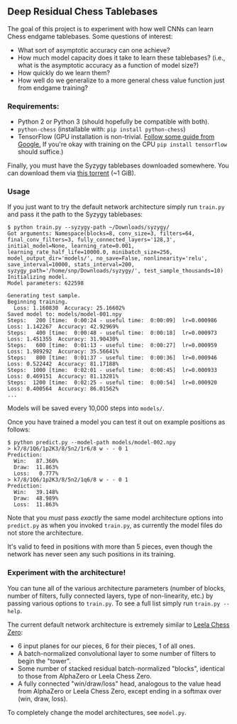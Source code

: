 ## Deep Residual Chess Tablebases

The goal of this project is to experiment with how well CNNs can learn Chess endgame tablebases.
Some questions of interest:

* What sort of asymptotic accuracy can one achieve?
* How much model capacity does it take to learn these tablebases? (i.e., what is the asymptotic accuracy as a function of model size?)
* How quickly do we learn them?
* How well do we generalize to a more general chess value function just from endgame training?

### Requirements:

* Python 2 or Python 3 (should hopefully be compatible with both).
* `python-chess` (installable with: `pip install python-chess`)
* TensorFlow (GPU installation is non-trivial. [Follow some guide from Google.](https://www.google.com/search?q=install+gpu+tensorflow) If you're okay with training on the CPU `pip install tensorflow` should suffice.)

Finally, you must have the Syzygy tablebases downloaded somewhere.
You can download them via [this torrent](http://oics.olympuschess.com/tracker/torrents/Syzygy%203-4-5%20Individual%20Files.torrent) (~1 GiB).

### Usage

If you just want to try the default network architecture simply run `train.py` and pass it the path to the Syzygy tablebases:

```
$ python train.py --syzygy-path ~/Downloads/syzygy/
Got arguments: Namespace(blocks=8, conv_size=3, filters=64, final_conv_filters=3, fully_connected_layers='128,3', initial_model=None, learning_rate=0.001, learning_rate_half_life=10000.0, minibatch_size=256, model_output_dir='models/', no_save=False, nonlinearity='relu', save_interval=10000, stats_interval=200, syzygy_path='/home/snp/Downloads/syzygy/', test_sample_thousands=10)
Initializing model.
Model parameters: 622598

Generating test sample.
Beginning training.
  Loss: 1.160830  Accuracy: 25.16602%
Saved model to: models/model-001.npy
Steps:   200 [time:  0:00:24 - useful time:  0:00:09]  lr=0.000986  Loss: 1.142267  Accuracy: 42.92969%
Steps:   400 [time:  0:00:48 - useful time:  0:00:18]  lr=0.000973  Loss: 1.451355  Accuracy: 31.90430%
Steps:   600 [time:  0:01:13 - useful time:  0:00:27]  lr=0.000959  Loss: 1.989292  Accuracy: 35.56641%
Steps:   800 [time:  0:01:37 - useful time:  0:00:36]  lr=0.000946  Loss: 0.522442  Accuracy: 81.17188%
Steps:  1000 [time:  0:02:01 - useful time:  0:00:45]  lr=0.000933  Loss: 0.469151  Accuracy: 81.13281%
Steps:  1200 [time:  0:02:25 - useful time:  0:00:54]  lr=0.000920  Loss: 0.400564  Accuracy: 86.01562%
...
```

Models will be saved every 10,000 steps into `models/`.

Once you have trained a model you can test it out on example positions as follows:

```
$ python predict.py --model-path models/model-002.npy
> k7/8/1Q6/1p2K3/8/5n2/1r6/8 w - - 0 1
Prediction:
  Win:   87.360%
  Draw:  11.863%
  Loss:   0.777%
> k7/8/1Q6/1p2K3/8/5n2/1q6/8 w - - 0 1
Prediction:
  Win:   39.148%
  Draw:  48.989%
  Loss:  11.863%
```

Note that you *must* pass *exactly* the same model architecture options into `predict.py` as when you invoked `train.py`, as currently the model files do not store the architecture.

It's valid to feed in positions with more than 5 pieces, even though the network has never seen any such positions in its training.

### Experiment with the architecture!

You can tune all of the various architecture parameters (number of blocks, number of filters, fully connected layers, type of non-linearity, etc.) by passing various options to `train.py`.
To see a full list simply run `train.py --help`.

The current default network architecture is extremely similar to [Leela Chess Zero](https://github.com/glinscott/leela-chess):

* 6 input planes for our pieces, 6 for their pieces, 1 of all ones.
* A batch-normalized convolutional layer to some number of filters to begin the "tower".
* Some number of stacked residual batch-normalized "blocks", identical to those from AlphaZero or Leela Chess Zero.
* A fully connected "win/draw/loss" head, analogous to the value head from AlphaZero or Leela Chess Zero, except ending in a softmax over (win, draw, loss).

To completely change the model architectures, see `model.py`.

